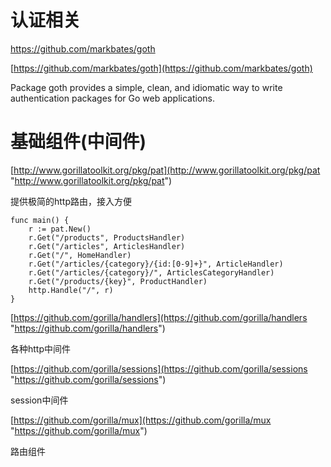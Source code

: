 # 认证相关 #

https://github.com/markbates/goth

[https://github.com/markbates/goth](https://github.com/markbates/goth)

Package goth provides a simple, clean, and idiomatic way to write authentication packages for Go web applications.




# 基础组件(中间件) #

[http://www.gorillatoolkit.org/pkg/pat](http://www.gorillatoolkit.org/pkg/pat "http://www.gorillatoolkit.org/pkg/pat")

提供极简的http路由，接入方便


	func main() {
	    r := pat.New()
	    r.Get("/products", ProductsHandler)
	    r.Get("/articles", ArticlesHandler)
	    r.Get("/", HomeHandler)
		r.Get("/articles/{category}/{id:[0-9]+}", ArticleHandler)
		r.Get("/articles/{category}/", ArticlesCategoryHandler)
		r.Get("/products/{key}", ProductHandler)
	    http.Handle("/", r)
	}




[https://github.com/gorilla/handlers](https://github.com/gorilla/handlers "https://github.com/gorilla/handlers")

各种http中间件


[https://github.com/gorilla/sessions](https://github.com/gorilla/sessions "https://github.com/gorilla/sessions")

session中间件

[https://github.com/gorilla/mux](https://github.com/gorilla/mux "https://github.com/gorilla/mux")

路由组件
